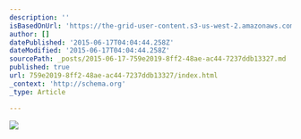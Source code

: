 ```yaml
---
description: ''
isBasedOnUrl: 'https://the-grid-user-content.s3-us-west-2.amazonaws.com/c59261a1-315d-4283-8fa2-fdd3097e78a3.jpg'
author: []
datePublished: '2015-06-17T04:04:44.258Z'
dateModified: '2015-06-17T04:04:44.258Z'
sourcePath: _posts/2015-06-17-759e2019-8ff2-48ae-ac44-7237ddb13327.md
published: true
url: 759e2019-8ff2-48ae-ac44-7237ddb13327/index.html
_context: 'http://schema.org'
_type: Article

---
```

![](https://the-grid-user-content.s3-us-west-2.amazonaws.com/c59261a1-315d-4283-8fa2-fdd3097e78a3.jpg)